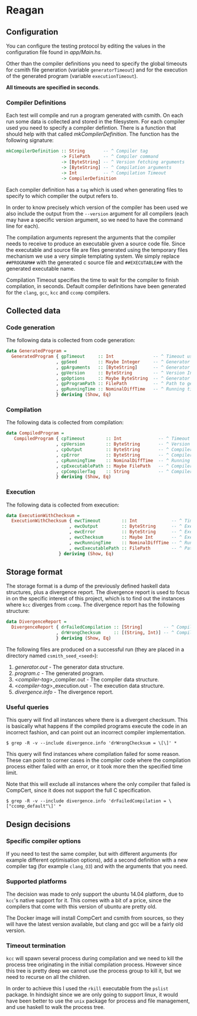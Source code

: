 
# Reagan

## Configuration

You can configure the testing protocol by editing the values in the configuration file found in _app/Main.hs_.

Other than the compiler definitions you need to specify the global timeouts for csmith file generation (variable `generatorTimeout`) and for the execution of the generated program (variable `executionTimeout`). 

**All timeouts are specified in seconds**.

### Compiler Definitions

Each test will compile and run a program generated with csmith. On each run some data is collected and stored in the filesystem. For each compiler used you need to specify a compiler defintion. There is a function that should help with that called _mkCompilerDefinition_. The function has the following signature:

```haskell
mkCompilerDefinition :: String       -- ^ Compiler tag
                     -> FilePath     -- ^ Compiler command
                     -> [ByteString] -- ^ Version fetching arguments
                     -> [ByteString] -- ^ Compilation arguments
                     -> Int          -- ^ Compilation Timeout
                     -> CompilerDefinition
```

Each compiler definition has a `tag` which is used when generating files to specify to which compiler the output refers to.

In order to know precisely which version of the compiler has been used we also include the output from the `--version` argument for all compilers (each may have a specific version argument, so we need to have the command line for each).

The compilation arguments represent the arguments that the compiler needs to receive to produce an executable given a source code file. Since the executable and source file are files generated using the temporary files mechanism we use a very simple templating system. We simply replace `##PROGRAM##` with the generated c source file and `##EXECUTABLE##` with the generated executable name.

Compilation Timeout specifies the time to wait for the compiler to finish compilation, in seconds. Default compiler definitions have been generated for the `clang`, `gcc`, `kcc` and `ccomp` compilers.

## Collected data

### Code generation

The following data is collected from code generation:

```haskell
data GeneratedProgram =
  GeneratedProgram { gpTimeout     :: Int               -- ^ Timeout used for generation (seconds)
                   , gpSeed        :: Maybe Integer     -- ^ Generator seed
                   , gpArguments   :: [ByteString]      -- ^ Generator arguments
                   , gpVersion     :: ByteString        -- ^ Version Information
                   , gpOptions     :: Maybe ByteString  -- ^ Generator options (parsed from output)
                   , gpProgramPath :: FilePath          -- ^ Path to generator program
                   , gpRunningTime :: NominalDiffTime   -- ^ Running time
                   } deriving (Show, Eq)
```

### Compilation

The following data is collected from compilation:

```haskell
data CompiledProgram =
   CompiledProgram { cpTimeout        :: Int              -- ^ Timeout used for compilation
                   , cpVersion        :: ByteString       -- ^ Version information
                   , cpOutput         :: ByteString       -- ^ Compiler output
                   , cpError          :: ByteString       -- ^ Compiler errors
                   , cpRunningTime    :: NominalDiffTime  -- ^ Running time
                   , cpExecutablePath :: Maybe FilePath   -- ^ Compiler path
                   , cpCompilerTag    :: String           -- ^ Compiler tag
                   } deriving (Show, Eq)
```

### Execution

The following data is collected from execution:

```haskell
data ExecutionWithChecksum =
  ExecutionWithChecksum { ewcTimeout        :: Int             -- ^ Timeout used for execution
                        , ewcOutput         :: ByteString      -- ^ Execution output
                        , ewcError          :: ByteString      -- ^ Execution errors
                        , ewcChecksum       :: Maybe Int       -- ^ Execution checksum
                        , ewcRunningTime    :: NominalDiffTime -- ^ Running time
                        , ewcExecutablePath :: FilePath        -- ^ Path to executable
                    } deriving (Show, Eq)
```

## Storage format

The storage format is a dump of the previously defined haskell data structures, plus a divergence report. The divergence report is used to focus in on the specific interest of this project, which is to find out the instances where `kcc` diverges from `ccomp`. The divergence report has the following structure:

```haskell
data DivergenceReport =
  DivergenceReport { drFailedCompilation :: [String]        -- ^ Compiler tags that failed compilation.
                   , drWrongChecksum     :: [(String, Int)] -- ^ Compiler tags and divergent checksums.
                   } deriving (Show, Eq)
```

The following files are produced on a successful run (they are placed in a directory named `csmith_seed_<seed>`):

1. _generator.out_ - The generator data structure.
2. _program.c_ - The generated program.
3. &lt;_compiler-tag_&gt;_compiler.out - The compiler data structure.
4. &lt;_compiler-tag_&gt;_execution.out - The execution data structure.
5. _divergence.info_ - The divergence report.

### Useful queries

This query will find all instances where there is a divergent checksum. This is basically what happens if the compiled programs execute the code in an incorrect fashion, and can point out an incorrect compiler implementation.

```shell
$ grep -R -v --include divergence.info 'drWrongChecksum = \[\]' *
```

This query will find instances where compilation failed for some reason. These can point to corner cases in the compiler code where the compilation process either failed with an error, or it took more then the specified time limit. 

Note that this will exclude all instances where the only compiler that failed is CompCert, since it does not support the full C specification.

```shell
$ grep -R -v --include divergence.info 'drFailedCompilation = \["ccomp_default"\]' *
```


## Design decisions

### Specific compiler options

If you need to test the same compiler, but with different arguments (for example different optimisation options), add a second definition with a new compiler tag (for example `clang_O3`) and with the arguments that you need.

### Supported platforms

The decision was made to only support the ubuntu 14.04 platform, due to `kcc`'s native support for it. This comes with a bit of a price, since the compilers that come with this version of ubuntu are pretty old.

The Docker image will install CompCert and csmith from sources, so they will have the latest version available, but clang and gcc will be a fairly old version.

### Timeout termination

`kcc` will spawn several process during compilation and we need to kill the process tree originating in the initial compilation process. However since this tree is pretty deep we cannot use the process group to kill it, but we need to recurse on all the children.

In order to achieve this I used the `rkill` executable from the `pslist` package. In hindsight since we are only going to support linux, it would have been better to use the `unix` package for process and file management, and use haskell to walk the process tree.

